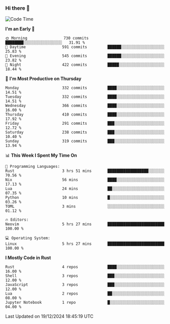 ### Hi there 👋
<!--START_SECTION:waka-->
![Code Time](http://img.shields.io/badge/Code%20Time-355%20hrs%2046%20mins-blue)

**I'm an Early 🐤** 

```text
🌞 Morning                730 commits         ████████░░░░░░░░░░░░░░░░░   31.91 % 
🌆 Daytime                591 commits         ██████░░░░░░░░░░░░░░░░░░░   25.83 % 
🌃 Evening                545 commits         ██████░░░░░░░░░░░░░░░░░░░   23.82 % 
🌙 Night                  422 commits         █████░░░░░░░░░░░░░░░░░░░░   18.44 % 
```
📅 **I'm Most Productive on Thursday** 

```text
Monday                   332 commits         ████░░░░░░░░░░░░░░░░░░░░░   14.51 % 
Tuesday                  332 commits         ████░░░░░░░░░░░░░░░░░░░░░   14.51 % 
Wednesday                366 commits         ████░░░░░░░░░░░░░░░░░░░░░   16.00 % 
Thursday                 410 commits         ████░░░░░░░░░░░░░░░░░░░░░   17.92 % 
Friday                   291 commits         ███░░░░░░░░░░░░░░░░░░░░░░   12.72 % 
Saturday                 238 commits         ███░░░░░░░░░░░░░░░░░░░░░░   10.40 % 
Sunday                   319 commits         ███░░░░░░░░░░░░░░░░░░░░░░   13.94 % 
```


📊 **This Week I Spent My Time On** 

```text
💬 Programming Languages: 
Rust                     3 hrs 51 mins       ██████████████████░░░░░░░   70.56 % 
Nix                      56 mins             ████░░░░░░░░░░░░░░░░░░░░░   17.13 % 
Lua                      24 mins             ██░░░░░░░░░░░░░░░░░░░░░░░   07.35 % 
Python                   10 mins             █░░░░░░░░░░░░░░░░░░░░░░░░   03.26 % 
TOML                     3 mins              ░░░░░░░░░░░░░░░░░░░░░░░░░   01.12 % 

🔥 Editors: 
Neovim                   5 hrs 27 mins       █████████████████████████   100.00 % 

💻 Operating System: 
Linux                    5 hrs 27 mins       █████████████████████████   100.00 % 
```

**I Mostly Code in Rust** 

```text
Rust                     4 repos             ████░░░░░░░░░░░░░░░░░░░░░   16.00 % 
Shell                    3 repos             ███░░░░░░░░░░░░░░░░░░░░░░   12.00 % 
JavaScript               3 repos             ███░░░░░░░░░░░░░░░░░░░░░░   12.00 % 
Lua                      2 repos             ██░░░░░░░░░░░░░░░░░░░░░░░   08.00 % 
Jupyter Notebook         1 repo              █░░░░░░░░░░░░░░░░░░░░░░░░   04.00 % 
```




 Last Updated on 19/12/2024 18:45:19 UTC
<!--END_SECTION:waka-->

<!--
**YoganshSharma/YoganshSharma** is a ✨ _special_ ✨ repository because its `README.md` (this file) appears on your GitHub profile.

Here are some ideas to get you started:

- 🔭 I’m currently working on ...
- 🌱 I’m currently learning ...
- 👯 I’m looking to collaborate on ...
- 🤔 I’m looking for help with ...
- 💬 Ask me about ...
- 📫 How to reach me: ...
- 😄 Pronouns: ...
- ⚡ Fun fact: ...
-->
